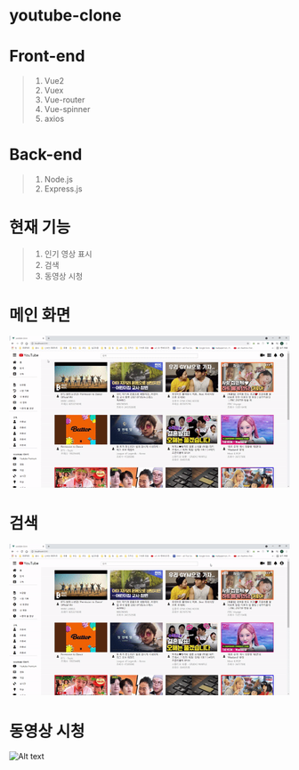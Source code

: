 # youtube-clone

# Front-end
>   1. Vue2
>   2. Vuex
>   3. Vue-router
>   4. Vue-spinner
>   5. axios

# Back-end
>   1. Node.js
>   2. Express.js

# 현재 기능
>   1. 인기 영상 표시
>   2. 검색
>   3. 동영상 시청

# 메인 화면
![Alt text](/gif/main.gif)

# 검색
![Alt text](/gif/search.gif)

# 동영상 시청
![Alt text](/gif/video.gif)
